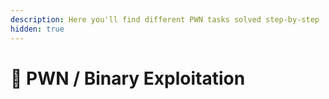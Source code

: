 ```yaml
---
description: Here you'll find different PWN tasks solved step-by-step
hidden: true
---
```


# 🤯 PWN / Binary Exploitation

